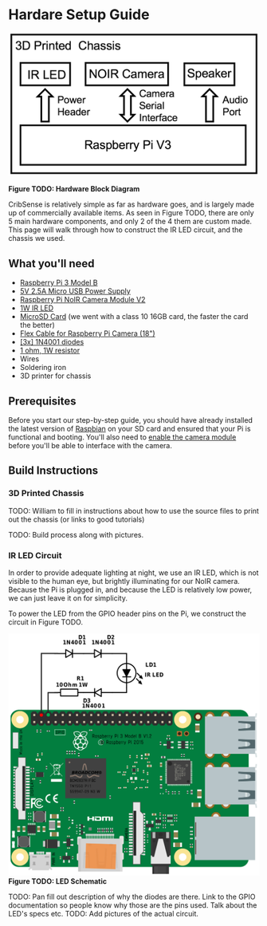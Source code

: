 # Hardare Setup Guide

![hw-blocks](../img/hw-blocks.png)

**Figure TODO: Hardware Block Diagram**

CribSense is relatively simple as far as hardware goes, and is largely made up of commercially available items. As seen in Figure TODO, there are only 5 main hardware components, and only 2 of the 4 them are custom made. This page will walk through how to construct the IR LED circuit, and the chassis we used.

## What you'll need

-   [Raspberry Pi 3 Model B](https://www.amazon.com/Raspberry-Pi-RASP-PI-3-Model-Motherboard/dp/B01CD5VC92/)
-   [5V 2.5A Micro USB Power Supply](https://www.amazon.com/gp/product/B00MARDJZ4/)
-   [Raspberry Pi NoIR Camera Module V2](https://www.amazon.com/Raspberry-Pi-NoIR-Camera-Module/dp/B01ER2SMHY)
-   [1W IR LED](https://www.amazon.com/DIYmall%C2%AE-Infrared-Adjustable-Resistor-Raspberry/dp/B00NUOO1HQ)
-   [MicroSD Card](https://www.amazon.com/Samsung-Class-Adapter-MB-MP32DA-AM/dp/B00IVPU7KE) (we went with a class 10 16GB card, the faster the card the better)
-   [Flex Cable for Raspberry Pi Camera (18")](https://www.adafruit.com/products/1730)
-   [[3x] 1N4001 diodes](<https://www.adafruit.com/product/755>)
-   [1 ohm, 1W resistor](http://www.parts-express.com/10-ohm-1w-flameproof-resistor-10-pcs--003-1)
-   Wires
-   Soldering iron
-   3D printer for chassis

## Prerequisites

Before you start our step-by-step guide, you should have already installed the latest version of [Raspbian](https://www.raspberrypi.org/downloads/raspbian/) on your SD card and ensured that your Pi is functional and booting. You'll also need to [enable the camera module](https://www.raspberrypi.org/documentation/configuration/camera.md) before you'll be able to interface with the camera.

## Build Instructions

### 3D Printed Chassis

TODO: William to fill in instructions about how to use the source files to print out the chassis (or links to good tutorials)

TODO: Build process along with pictures.

### IR LED Circuit

In order to provide adequate lighting at night, we use an IR LED, which is not visible to the human eye, but brightly illuminating for our NoIR camera. Because the Pi is plugged in, and because the LED is relatively low power, we can just leave it on for simplicity.

To power the LED from the GPIO header pins on the Pi, we construct the circuit in Figure TODO.

![led](../img/led-schematic.png)
**Figure TODO: LED Schematic**

TODO: Pan fill out description of why the diodes are there. Link to the GPIO documentation so people know why those are the pins used. Talk about the LED's specs etc.
TODO: Add pictures of the actual circuit.
